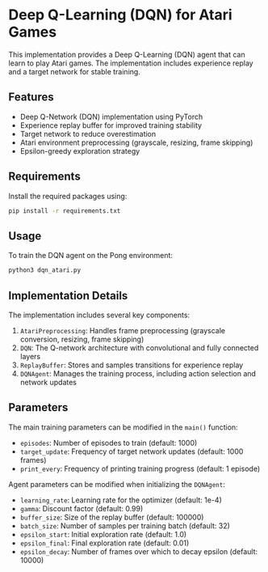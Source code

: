 # Deep Q-Learning (DQN) for Atari Games

This implementation provides a Deep Q-Learning (DQN) agent that can learn to play Atari games. The implementation includes experience replay and a target network for stable training.

## Features

- Deep Q-Network (DQN) implementation using PyTorch
- Experience replay buffer for improved training stability
- Target network to reduce overestimation
- Atari environment preprocessing (grayscale, resizing, frame skipping)
- Epsilon-greedy exploration strategy

## Requirements

Install the required packages using:

```bash
pip install -r requirements.txt
```

## Usage

To train the DQN agent on the Pong environment:

```bash
python3 dqn_atari.py
```

## Implementation Details

The implementation includes several key components:

1. `AtariPreprocessing`: Handles frame preprocessing (grayscale conversion, resizing, frame skipping)
2. `DQN`: The Q-network architecture with convolutional and fully connected layers
3. `ReplayBuffer`: Stores and samples transitions for experience replay
4. `DQNAgent`: Manages the training process, including action selection and network updates

## Parameters

The main training parameters can be modified in the `main()` function:

- `episodes`: Number of episodes to train (default: 1000)
- `target_update`: Frequency of target network updates (default: 1000 frames)
- `print_every`: Frequency of printing training progress (default: 1 episode)

Agent parameters can be modified when initializing the `DQNAgent`:

- `learning_rate`: Learning rate for the optimizer (default: 1e-4)
- `gamma`: Discount factor (default: 0.99)
- `buffer_size`: Size of the replay buffer (default: 100000)
- `batch_size`: Number of samples per training batch (default: 32)
- `epsilon_start`: Initial exploration rate (default: 1.0)
- `epsilon_final`: Final exploration rate (default: 0.01)
- `epsilon_decay`: Number of frames over which to decay epsilon (default: 10000) 